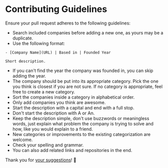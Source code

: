# Contributing Guidelines

Ensure your pull request adheres to the following guidelines:

- Search included companies before adding a new one, as yours may be a duplicate.
- Use the following format:

```
- [Company Name](URL) | Based in | Founded Year

Short description.
```

- If you can't find the year the company was founded in, you can skip adding the year.
- The company should be put into its appropriate category. Pick the one you think is closest if you are not sure. If no category is appropriate, feel free to create a new category.
- Sort the companies inside a category in alphabetical order.
- Only add companies you think are awesome.
- Start the description with a capital and end with a full stop.
- Don't start the description with A or An.
- Keep the description simple, don't use buzzwords or meaningless words, just explain what problem the company is trying to solve and how, like you would explain to a friend.
- New categories or improvements to the existing categorization are welcome.
- Check your spelling and grammar.
- You can also add related links and repositories in the end.

Thank you for [your suggestions](../../edit/master/README.md)! 💚
